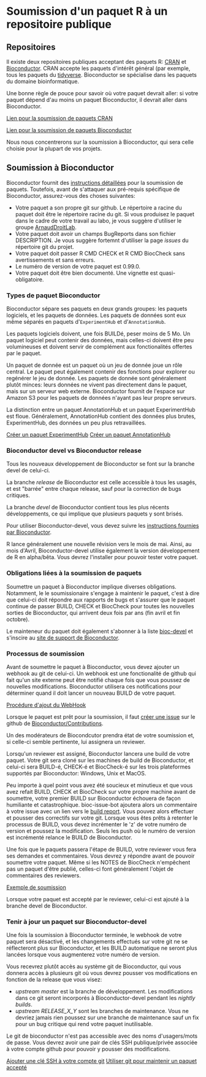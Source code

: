 # Soumission d'un paquet R à un repositoire publique

## Repositoires

Il existe deux repositoires publiques acceptant des paquets R: 
[CRAN](https://cran.r-project.org/) et 
[Bioconductor](https://www.bioconductor.org/). CRAN accepte les paquets 
d'intérêt général (par exemple, tous les paquets du [tidyverse](https://www.tidyverse.org/).
Bioconductor se spécialise dans les paquets du
domaine bioinformatique.

Une bonne règle de pouce pour savoir où votre paquet devrait aller: si votre 
paquet dépend d'au moins un paquet Bioconductor, il devrait aller dans 
Bioconductor.

[Lien pour la soumission de paquets CRAN](https://cran.r-project.org/submit.html)

[Lien pour la soumission de paquets Bioconductor](https://www.bioconductor.org/developers/package-submission/)

Nous nous concentrerons sur la soumission à Bioconductor, qui sera celle choisie
pour la plupart de vos projets.

## Soumission à Bioconductor

Bioconductor fournit des [instructions détaillées](https://www.bioconductor.org/developers/package-submission/)
pour la soumission 
de paquets. Toutefois, avant de s'attaquer aux pré-requis spécifique de 
Bioconductor, assurez-vous des choses suivantes:

- Votre paquet a son propre git sur github. Le répertoire a racine du paquet
  doit être le répertoire racine du git. Si vous produisez le paquet dans le 
  cadre de votre travail au labo, je vous suggère d'utiliser le groupe
  [ArnaudDroitLab](https://github.com/ArnaudDroitLab).
- Votre paquet doit avoir un champs BugReports dans son fichier DESCRIPTION.
  Je vous suggère fortemnt d'utiliser la page *issues* du répertoire git
  du projet.
- Votre paquet doit passer R CMD CHECK et R CMD BiocCheck sans avertissements
  et sans erreurs.
- Le numéro de version de votre paquet est 0.99.0. 
- Votre paquet doit être bien documenté. Une vignette est quasi-obligatoire.
  
### Types de paquet Bioconductor

Bioconductor sépare ses paquets en deux grands groupes: les paquets logiciels,
et les paquets de données. Les paquets de données sont eux même séparés en 
paquets d'`ExperimentHub` et d'`AnnotationHub`.

Les paquets logiciels doivent, une fois BUILDé, peser moins de 5 Mo. Un paquet
logiciel peut contenir des données, mais celles-ci doivent être peu 
volumineuses et doivent servir de complément aux fonctionalités offertes par le
paquet.
  
Un paquet de donnée est un paquet où un jeu de donnée joue un rôle central. Le
paquet peut également contenir des fonctions pour explorer ou regénérer le jeu
de donnée. Les paquets de donnée sont généralement plutôt minces: leurs données
ne vivent pas directement dans le paquet, mais sur un serveur web externe.
Bioconductor fournit de l'espace sur Amazon S3 pour les paquets de données
n'ayant pas leur propre serveurs.

La distinction entre un paquet AnnotationHub et un paquet ExperimentHub est floue.
Généralement, AnnotationHub contient des données plus brutes, ExperimentHub,
des données un peu plus retravaillées.

[Créer un paquet ExperimentHub](http://bioconductor.org/packages/release/bioc/vignettes/ExperimentHub/inst/doc/CreateAnExperimentHubPackage.html)
[Créer un paquet AnnotationHub](http://bioconductor.org/packages/release/bioc/vignettes/AnnotationHub/inst/doc/CreateAnAnnotationPackage.html)

### Bioconductor devel vs Bioconductor release

Tous les nouveaux développement de Bioconductor se font sur la branche devel
de celui-ci.

La branche *release* de Bioconductor est celle accessible à tous les usagés, et 
est "barrée" entre chaque release, sauf pour la correction de bugs critiques.

La branche *devel* de Bioconductor contient tous les plus récents développements, 
ce qui implique que plusieurs paquets y sont brisés.

Pour utiliser Bioconductor-devel, vous devez suivre les 
[instructions fournies par Bioconductor](https://bioconductor.org/developers/how-to/useDevel/).

R lance généralement une nouvelle révision vers le mois de mai. Ainsi, 
au mois d'Avril, Bioconductor-devel utilise également la version développement de
R en alpha/bêta. Vous devrez l'installer pour pouvoir tester votre paquet.

### Obligations liées à la soumission de paquets

Soumettre un paquet à Bioconductor implique diverses obligations. Notamment,
le le soumissionaire s'engage à maintenir le paquet, c'est à dire que celui-ci
doit répondre aux rapports de bugs et s'assurer que le paquet continue de 
passer BUILD, CHECK et BiocCheck pour toutes les nouvelles sorties de 
Bioconductor, qui arrivent deux fois par ans (fin avril et fin octobre).

Le mainteneur du paquet doit également s'abonner à la liste 
[bioc-devel](https://stat.ethz.ch/mailman/listinfo/bioc-devel) et s'inscire au 
[site de support de Bioconductor](https://support.bioconductor.org/).

### Processus de soumission

Avant de soumettre le paquet à Bioconductor, vous devez ajouter un webhook au 
git de celui-ci. Un webhook est une fonctionalité de github qui fait qu'un site
externe peut être notifié chaque fois que vous poussez de nouvelles modifications.
Bioconductor utilisera ces notifications pour déterminer quand il doit lancer un 
nouveau BUILD de votre paquet.

[Procédure d'ajout du WebHook](https://github.com/Bioconductor/Contributions#adding-a-web-hook)

Lorsque le paquet est prêt pour la soumission, il faut 
[créer une issue](https://github.com/Bioconductor/Contributions/issues/new) sur le
github de [Bioconductor/Contributions](https://github.com/Bioconductor/Contributions).

Un des modérateurs de Biocondcutor prendra état de votre soumission et, si
celle-ci semble pertinente, lui assignera un reviewer.

Lorsqu'un reviewer est assigné, Bioconductor lancera une build de votre paquet.
Votre git sera cloné sur les machines de build de Bioconductor, et celui-ci
sera BUILD-é, CHECK-é et BiocCheck-é sur les trois plateformes supportés par 
Bioconductor: Windows, Unix et MacOS.

Peu importe à quel point vous avez été soucieux et minutieux et que vous avez
refait BUILD, CHECK et BiocCheck sur votre propre machine avant de soumettre, 
votre premier BUILD sur Bioconductor échouera de façon humiliante et 
catastrophique. bioc-issue-bot ajoutera alors un commentaire à votre issue
avec un lien vers le 
[build report](http://bioconductor.org/spb_reports/metagene2_buildreport_20190405175625.html).
Vous pouvez alors effectuer et pousser des 
correctifs sur votre git. Lorsque vous êtes prêts à retenter le processus de 
BUILD, vous devez incrémenter le 'z' de votre numéro de version et poussez la 
modification. Seuls les push où le numéro de version est incrémenté relance le
BUILD de Bioconductor.

Une fois que le paquets passera l'étape de BUILD, votre reviewer vous fera ses
demandes et commentaires. Vous devrez y répondre avant de pouvoir soumettre
votre paquet. Même si les NOTES de BiocCheck n'empêchent pas un paquet d'être 
publié, celles-ci font généralement l'objet de commentaires des reviewers.

[Exemple de soumission](https://github.com/Bioconductor/Contributions/issues/1081)

Lorsque votre paquet est accepté par le reviewer, celui-ci est ajouté à la branche
devel de Bioconductor.

### Tenir à jour un paquet sur Bioconductor-devel

Une fois la soumission à Bioconductor terminée, le webhook de votre paquet sera 
désactivé, et les changements effectués sur votre git ne se réflecteront plus sur
Bioconductor, et les BUILD automatique ne seront plus lancées lorsque vous
augmenterez votre numéro de version.

Vous recevrez plutôt accès au système git de Bioconductor, qui vous donnera 
accès à plusieurs git où vous devrez pousser vos modifications en fonction
de la release que vous visez:

- *upstream master* est la branche de développement. Les modifications dans ce git
  seront incorporés à Bioconductor-devel pendant les *nightly builds*.
- *upstream RELEASE_X_Y* sont les branches de maintenance. Vous ne devriez
  jamais rien poussez sur une branche de maintenance sauf un fix pour un bug 
  critique qui rend votre paquet inutilisable.

Le git de bioconductor n'est pas accessible avec des noms d'usagers/mots de passe.
Vous devrez avoir une pair de clés SSH publique/privée associée à votre compte
github pour pouvoir y pousser des modifications.

[Ajouter une clé SSH à votre compte git](https://help.github.com/en/articles/connecting-to-github-with-ssh)
[Utiliser git pour maintenir un paquet accepté](https://bioconductor.org/developers/how-to/git/maintain-bioc-only/)
